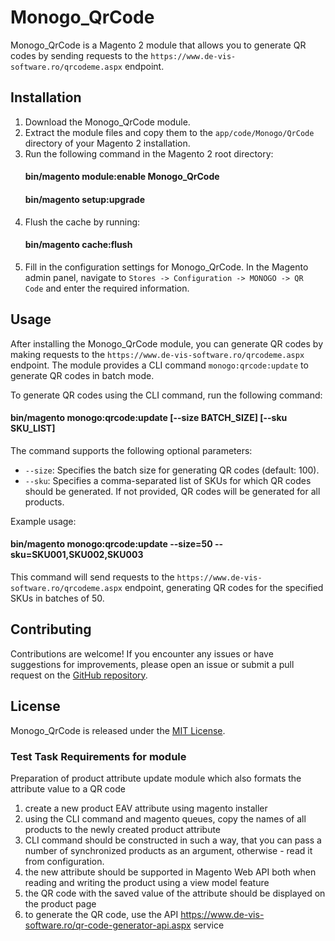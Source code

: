# Monogo_QrCode

Monogo_QrCode is a Magento 2 module that allows you to generate QR codes by sending requests to
the `https://www.de-vis-software.ro/qrcodeme.aspx` endpoint.

## Installation

1. Download the Monogo_QrCode module.
2. Extract the module files and copy them to the `app/code/Monogo/QrCode` directory of your Magento 2 installation.
3. Run the following command in the Magento 2 root directory:
   #### bin/magento module:enable Monogo_QrCode
   #### bin/magento setup:upgrade
4. Flush the cache by running:
   #### bin/magento cache:flush
5. Fill in the configuration settings for Monogo_QrCode. In the Magento admin panel, navigate to `Stores -> Configuration -> MONOGO -> QR Code` and enter the required information.
## Usage

After installing the Monogo_QrCode module, you can generate QR codes by making requests to the `https://www.de-vis-software.ro/qrcodeme.aspx` endpoint. The module provides a CLI command `monogo:qrcode:update` to generate QR codes in batch mode.

To generate QR codes using the CLI command, run the following command:
#### bin/magento monogo:qrcode:update [--size BATCH_SIZE] [--sku SKU_LIST]
The command supports the following optional parameters:

- `--size`: Specifies the batch size for generating QR codes (default: 100).
- `--sku`: Specifies a comma-separated list of SKUs for which QR codes should be generated. If not provided, QR codes will be generated for all products.

Example usage:
#### bin/magento monogo:qrcode:update --size=50 --sku=SKU001,SKU002,SKU003
This command will send requests to the `https://www.de-vis-software.ro/qrcodeme.aspx` endpoint, generating QR codes for the specified SKUs in batches of 50.

## Contributing

Contributions are welcome! If you encounter any issues or have suggestions for improvements, please open an issue or submit a pull request on the [GitHub repository](https://github.com/monogo/qr-code).

## License

Monogo_QrCode is released under the [MIT License](LICENSE.txt).


### Test Task Requirements for module
Preparation of product attribute update module which also formats the attribute value to a
QR code
1. create a new product EAV attribute using magento installer
2. using the CLI command and magento queues, copy the names of all products to the
   newly created product attribute
3. CLI command should be constructed in such a way, that you can pass a number of
   synchronized products as an argument, otherwise - read it from configuration.
4. the new attribute should be supported in Magento Web API both when reading and
   writing the product using a view model feature
5. the QR code with the saved value of the attribute should be displayed on the product
   page
6. to generate the QR code, use the API
   https://www.de-vis-software.ro/qr-code-generator-api.aspx service
